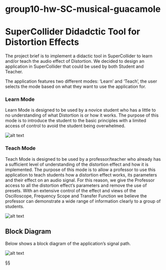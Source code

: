 # group10-hw-SC-musical-guacamole


# SuperCollider Didadctic Tool for Distortion Effects

The project brief is to implement a didactic tool in SuperCollider to learn and/or teach the audio effect of Distortion. We decided to design an application in SuperCollider that could be used by both Student and Teacher. 

The application features two different modes: ‘Learn’ and ‘Teach’, the user selects the mode based on what they want to use the application for. 

### Learn Mode

Learn Mode is designed to be used by a novice student who has a little to no understanding of what Distortion is or how it works.  The purpose of this mode is to introduce the student to the basic principles with a limited access of control to avoid the student being overwhelmed. 

![alt text](https://github.com/polimi-cmls-23/group10-hw-SC-musical-guacamole/blob/main/Learn_Mode.png?raw=true)

### Teach Mode

Teach Mode is designed to be used by a professor/teacher who already has a sufficient level of understanding of the distortion effect and how it is implemented. The purpose of this mode is to allow a professor to use this application to teach students how a distortion effect works, its parameters and their effect on an audio signal. For this reason, we give the Professor access to all the distortion effect’s parameters and remove the use of presets. With an extensive control of the effect and views of the Oscilloscope, Frequency Scope and Transfer Function we believe the professor can demonstrate a wide range of information clearly to a group of students. 

![alt text](https://github.com/polimi-cmls-23/group10-hw-SC-musical-guacamole/blob/main/Teach_Mode.png?raw=true)

## Block Diagram 

Below shows a block diagram of the application’s signal path. 

![alt text](https://github.com/polimi-cmls-23/group10-hw-SC-musical-guacamole/blob/main/signalchain.png?raw=true)

§§
